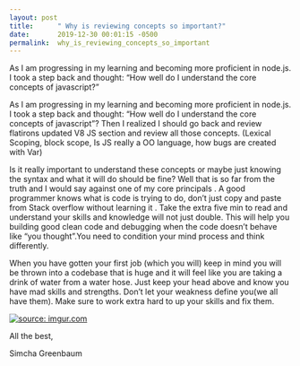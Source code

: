 ```yaml
---
layout: post
title:      " Why is reviewing concepts so important?"
date:       2019-12-30 00:01:15 -0500
permalink:  why_is_reviewing_concepts_so_important
---
```


As I am progressing in my learning and becoming more proficient in node.js. I took a step back and thought: “How well do I understand the core concepts of javascript?” 

As I am progressing in my learning and becoming more proficient in node.js. I took a step back and thought: “How well do I understand the core concepts of javascript”? Then I realized I should go back and review flatirons updated V8 JS section and review all those concepts. (Lexical Scoping, block scope, Is JS really a OO language, how bugs are created with Var)



 Is it really important to understand these concepts or maybe just knowing the syntax and what it will do should be fine? Well that is so far from the truth and I would say against one of my core principals . A good programmer knows what is code is trying to do, don’t just copy and paste from Stack overflow without learning it . Take the extra five min to read and understand your skills and knowledge will not just double. This will help you building good clean code and debugging when the code doesn’t behave like “you thought”.You need to condition your mind process and think differently.
 
 When you have gotten your first job (which you will) keep in mind you will be thrown into a codebase that is huge and it will feel like you are taking a drink of water from a water hose. Just keep your head above and know you have mad skills and strengths. Don’t let your weakness define you(we all have them). Make sure to work extra hard to up your skills and fix them.

<a href="https://imgur.com/mLz7tan"><img src="https://i.imgur.com/mLz7tanl.jpg" title="source: imgur.com" /></a>
 
 All the best,

Simcha Greenbaum



